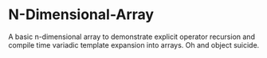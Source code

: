 # N-Dimensional-Array

A basic n-dimensional array to demonstrate explicit operator recursion and compile time variadic template expansion into arrays. Oh and object suicide.
